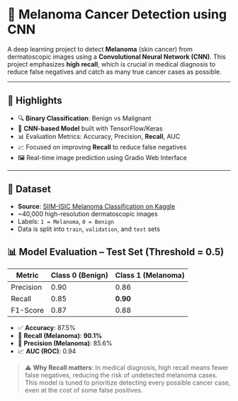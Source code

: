 # 🧠 Melanoma Cancer Detection using CNN

A deep learning project to detect **Melanoma** (skin cancer) from dermatoscopic images using a **Convolutional Neural Network (CNN)**. This project emphasizes **high recall**, which is crucial in medical diagnosis to reduce false negatives and catch as many true cancer cases as possible.

---

## 📌 Highlights

- 🔍 **Binary Classification**: Benign vs Malignant
- 🧠 **CNN-based Model** built with TensorFlow/Keras
- 📊 Evaluation Metrics: Accuracy, Precision, **Recall**, AUC
- 📈 Focused on improving **Recall** to reduce false negatives
- 🖼️ Real-time image prediction using Gradio Web Interface

---

## 📂 Dataset

- **Source**: [SIIM-ISIC Melanoma Classification on Kaggle](https://www.kaggle.com/competitions/siim-isic-melanoma-classification/data)
- ~40,000 high-resolution dermatoscopic images
- Labels: `1 = Melanoma`, `0 = Benign`
- Data is split into `train`, `validation`, and `test` sets


## 📊 Model Evaluation – Test Set (Threshold = 0.5)

| Metric       | Class 0 (Benign) | Class 1 (Melanoma) |
|--------------|------------------|---------------------|
| Precision    | 0.90             | 0.86                |
| Recall       | 0.85             | **0.90**            |
| F1-Score     | 0.87             | 0.88                |

- ✅ **Accuracy**: 87.5%
- 🧠 **Recall (Melanoma)**: **90.1%**
- 🎯 **Precision (Melanoma)**: 85.6%
- 📈 **AUC (ROC)**: 0.94

> ⚠️ **Why Recall matters**: In medical diagnosis, high recall means fewer false negatives, reducing the risk of undetected melanoma cases. This model is tuned to prioritize detecting every possible cancer case, even at the cost of some false positives.
